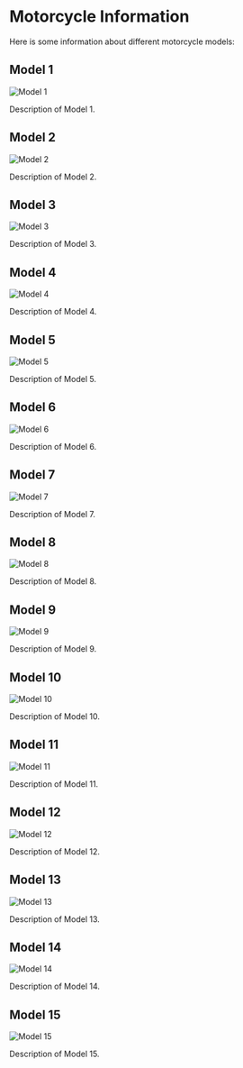 # Motorcycle Information

Here is some information about different motorcycle models:

## Model 1

![Model 1](2023-BMW-M1000RR-21-scaled.jpg)

Description of Model 1.

## Model 2

![Model 2](images/model2.jpg)

Description of Model 2.

## Model 3

![Model 3](images/model3.jpg)

Description of Model 3.

## Model 4

![Model 4](images/model4.jpg)

Description of Model 4.

## Model 5

![Model 5](images/model5.jpg)

Description of Model 5.

## Model 6

![Model 6](images/model6.jpg)

Description of Model 6.

## Model 7

![Model 7](images/model7.jpg)

Description of Model 7.

## Model 8

![Model 8](images/model8.jpg)

Description of Model 8.

## Model 9

![Model 9](images/model9.jpg)

Description of Model 9.

## Model 10

![Model 10](images/model10.jpg)

Description of Model 10.

## Model 11

![Model 11](images/model11.jpg)

Description of Model 11.

## Model 12

![Model 12](images/model12.jpg)

Description of Model 12.

## Model 13

![Model 13](images/model13.jpg)

Description of Model 13.

## Model 14

![Model 14](images/model14.jpg)

Description of Model 14.

## Model 15

![Model 15](images/model15.jpg)

Description of Model 15.

